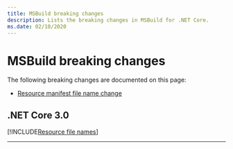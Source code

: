 ```yaml
---
title: MSBuild breaking changes
description: Lists the breaking changes in MSBuild for .NET Core.
ms.date: 02/10/2020
---
```

# MSBuild breaking changes

The following breaking changes are documented on this page:

- [Resource manifest file name change](#resource-manifest-file-name-change)

## .NET Core 3.0

[!INCLUDE[Resource file names](~/includes/core-changes/msbuild/3.0/resource-manifest-name.md)]

***
